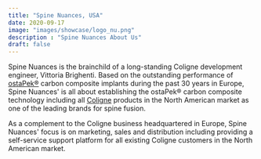 ```yaml
---
title: "Spine Nuances, USA"
date: 2020-09-17
image: "images/showcase/logo_nu.png"
description : "Spine Nuances About Us"
draft: false
---
```


Spine Nuances is the brainchild of a long-standing Coligne development engineer, Vittoria Brighenti. 
Based on the outstanding performance of [ostaPek®](https://spinenuances.com/ostapek_carbon_composite) carbon composite implants during the past 30 years in Europe, 
Spine Nuances' is all about establishing the ostaPek® carbon composite technology including all [Coligne](http://www.coligne.com/international/home.html) products in the North American market as one of the leading brands 
for spine fusion. 

As a complement to the Coligne business headquartered in Europe, 
Spine Nuances' focus is on marketing, sales and distribution including providing a self-service support platform for all existing Coligne customers in the North American market.